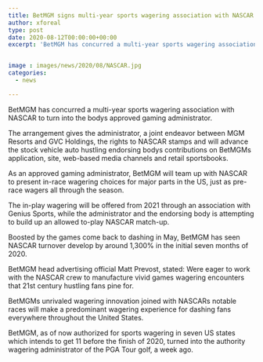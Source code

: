 ```yaml
---
title: BetMGM signs multi-year sports wagering association with NASCAR
author: xforeal 
type: post
date: 2020-08-12T00:00:00+00:00
excerpt: 'BetMGM has concurred a multi-year sports wagering association with NASCAR to turn into the bodys approved gaming operator '


image : images/news/2020/08/NASCAR.jpg
categories:
  - news

---
```

BetMGM has concurred a multi-year sports wagering association with NASCAR to turn into the bodys approved gaming administrator. 

The arrangement gives the administrator, a joint endeavor between MGM Resorts and GVC Holdings, the rights to NASCAR stamps and will advance the stock vehicle auto hustling endorsing bodys contributions on BetMGMs application, site, web-based media channels and retail sportsbooks. 

As an approved gaming administrator, BetMGM will team up with NASCAR to present in-race wagering choices for major parts in the US, just as pre-race wagers all through the season. 

The in-play wagering will be offered from 2021 through an association with Genius Sports, while the administrator and the endorsing body is attempting to build up an allowed to-play NASCAR match-up. 

Boosted by the games come back to dashing in May, BetMGM has seen NASCAR turnover develop by around 1,300&percnt; in the initial seven months of 2020. 

BetMGM head advertising official Matt Prevost, stated: Were eager to work with the NASCAR crew to manufacture vivid games wagering encounters that 21st century hustling fans pine for. 

BetMGMs unrivaled wagering innovation joined with NASCARs notable races will make a predominant wagering experience for dashing fans everywhere throughout the United States. 

BetMGM, as of now authorized for sports wagering in seven US states which intends to get 11 before the finish of 2020, turned into the authority wagering administrator of the PGA Tour golf, a week ago.